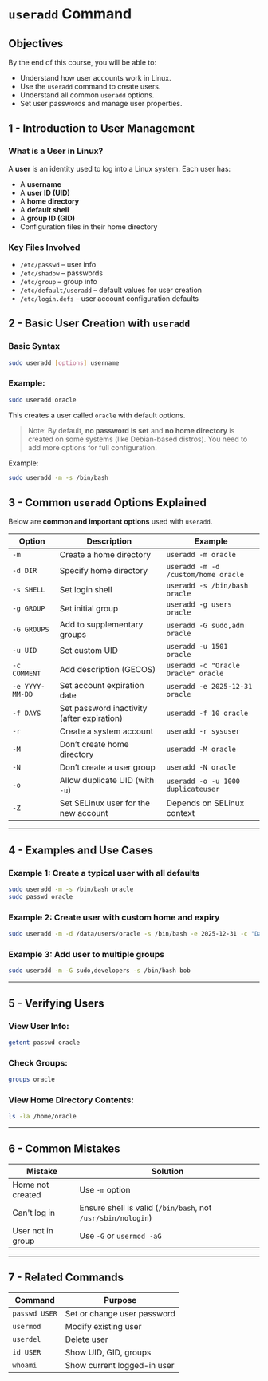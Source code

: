 # `useradd` Command

## Objectives

By the end of this course, you will be able to:

* Understand how user accounts work in Linux.
* Use the `useradd` command to create users.
* Understand all common `useradd` options.
* Set user passwords and manage user properties.


## 1 - Introduction to User Management

### What is a User in Linux?

A **user** is an identity used to log into a Linux system. Each user has:

* A **username**
* A **user ID (UID)**
* A **home directory**
* A **default shell**
* A **group ID (GID)**
* Configuration files in their home directory

### Key Files Involved

* `/etc/passwd` – user info
* `/etc/shadow` – passwords
* `/etc/group` – group info
* `/etc/default/useradd` – default values for user creation
* `/etc/login.defs` – user account configuration defaults


## 2 - Basic User Creation with `useradd`

### Basic Syntax

```bash
sudo useradd [options] username
```

### Example:

```bash
sudo useradd oracle
```

This creates a user called `oracle` with default options.

>Note: By default, **no password is set** and **no home directory** is created on some systems (like Debian-based distros). You need to add more options for full configuration.

Example:
```bash
sudo useradd -m -s /bin/bash 
```

## 3 - Common `useradd` Options Explained

Below are **common and important options** used with `useradd`.

| Option          | Description                                | Example                             |
| --------------- | ------------------------------------------ | ----------------------------------- |
| `-m`            | Create a home directory                    | `useradd -m oracle`                 |
| `-d DIR`        | Specify home directory                     | `useradd -m -d /custom/home oracle` |
| `-s SHELL`      | Set login shell                            | `useradd -s /bin/bash oracle`       |
| `-g GROUP`      | Set initial group                          | `useradd -g users oracle`           |
| `-G GROUPS`     | Add to supplementary groups                | `useradd -G sudo,adm oracle`        |
| `-u UID`        | Set custom UID                             | `useradd -u 1501 oracle`            |
| `-c COMMENT`    | Add description (GECOS)                    | `useradd -c "Oracle Oracle" oracle` |
| `-e YYYY-MM-DD` | Set account expiration date                | `useradd -e 2025-12-31 oracle`      |
| `-f DAYS`       | Set password inactivity (after expiration) | `useradd -f 10 oracle`              |
| `-r`            | Create a system account                    | `useradd -r sysuser`                |
| `-M`            | Don’t create home directory                | `useradd -M oracle`                 |
| `-N`            | Don’t create a user group                  | `useradd -N oracle`                 |
| `-o`            | Allow duplicate UID (with `-u`)            | `useradd -o -u 1000 duplicateuser`  |
| `-Z`            | Set SELinux user for the new account       | Depends on SELinux context          |

---

## 4 - Examples and Use Cases

### Example 1: Create a typical user with all defaults

```bash
sudo useradd -m -s /bin/bash oracle
sudo passwd oracle
```

### Example 2: Create user with custom home and expiry

```bash
sudo useradd -m -d /data/users/oracle -s /bin/bash -e 2025-12-31 -c "Data Analyst" oracle
```

### Example 3: Add user to multiple groups

```bash
sudo useradd -m -G sudo,developers -s /bin/bash bob
```

---

## 5 - Verifying Users

### View User Info:

```bash
getent passwd oracle
```

### Check Groups:

```bash
groups oracle
```

### View Home Directory Contents:

```bash
ls -la /home/oracle
```

---

## 6 - Common Mistakes

| Mistake           | Solution                                                     |
| ----------------- | ------------------------------------------------------------ |
| Home not created  | Use `-m` option                                              |
| Can't log in      | Ensure shell is valid (`/bin/bash`, not `/usr/sbin/nologin`) |
| User not in group | Use `-G` or `usermod -aG`                                    |

---

## 7 - Related Commands

| Command       | Purpose                     |
| ------------- | --------------------------- |
| `passwd USER` | Set or change user password |
| `usermod`     | Modify existing user        |
| `userdel`     | Delete user                 |
| `id USER`     | Show UID, GID, groups       |
| `whoami`      | Show current logged-in user |
